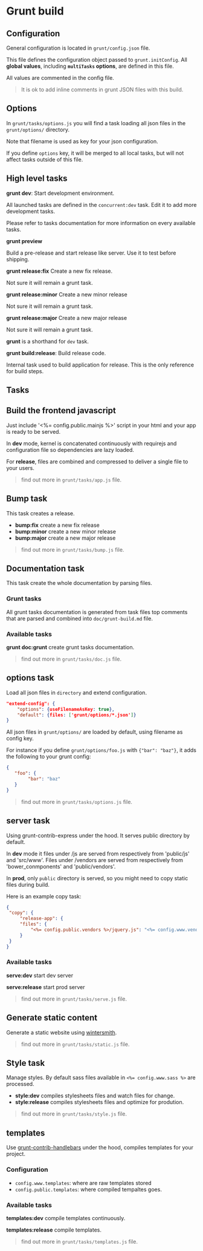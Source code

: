 Grunt build
===========

## Configuration

General configuration is located in `grunt/config.json` file.

This file defines the configuration object passed to `grunt.initConfig`.
All **global values**, including **`multiTasks` options**, are defined in this file.

All values are commented in the config file.

> It is ok to add inline comments in grunt JSON files with this build.

## Options

In `grunt/tasks/options.js` you will find a task loading all json files in the
`grunt/options/` directory.

Note that filename is used as key for your json configuration.

If you define `options` key, it will be merged to all local tasks, but will not
affect tasks outside of this file.

## High level tasks

**grunt dev**: Start development environment.

All launched tasks are defined in the `concurrent:dev` task. Edit it to add
more development tasks.

Please refer to tasks documentation for more information on every available tasks.

**grunt preview**

Build a pre-release and start release like server.
Use it to test before shipping.

**grunt release:fix** Create a new fix release.

Not sure it will remain a grunt task.

**grunt release:minor** Create a new minor release

Not sure it will remain a grunt task.

**grunt release:major** Create a new major release

Not sure it will remain a grunt task.

**grunt** is a shorthand for `dev` task.

**grunt build:release**: Build release code.

Internal task used to build application for release.
This is the only reference for build steps.

## Tasks



## Build the frontend javascript

Just include '<%= config.public.mainjs %>' script in your html and your app
is ready to be served.

In **dev** mode, kernel is concatenated continuously with requirejs and
configuration file so dependencies are lazy loaded.

For **release**, files are combined and compressed to deliver a single file
to your users.

> find out more in `grunt/tasks/app.js` file.


## Bump task

This task creates a release.

* **bump:fix** create a new fix release
* **bump:minor** create a new minor release
* **bump:major** create a new major release

> find out more in `grunt/tasks/bump.js` file.


## Documentation task

This task create the whole documentation by parsing files.

### Grunt tasks

All grunt tasks documentation is generated from task files top comments that
are parsed and combined into `doc/grunt-build.md` file.

### Available tasks

**grunt doc:grunt** create grunt tasks documentation.

> find out more in `grunt/tasks/doc.js` file.


## options task

Load all json files in `directory` and extend configuration.

``` json
"extend-config": {
    "options": {useFilenameAsKey: true},
    "default": {files: ['grunt/options/*.json']}
}
```

All json files in `grunt/options/` are loaded by default, using filename as config key.

For instance if you define `grunt/options/foo.js` with `{"bar": "baz"}`, it
adds the following to your grunt config:

``` json
{
   "foo": {
        "bar": "baz"
   }
}
```


> find out more in `grunt/tasks/options.js` file.


## server task

Using grunt-contrib-express under the hood.
It serves public directory by default.

In **dev** mode it files under /js are served from respectively from
'public/js' and 'src/www'.
Files under /vendors are served from respectively from 'bower_conmponents' and 'public/vendors'.

In **prod**, only `public` directory is served, so you might need to copy
static files during build.

Here is an example copy task:

``` json
{
 "copy": {
     "release-app": {
     "files": {
         "<%= config.public.vendors %>/jquery.js": "<%= config.www.vendors %>/jquery/jquery.js"
     }
 }
}
```

### Available tasks

**serve:dev** start dev server

**serve:release** start prod server


> find out more in `grunt/tasks/serve.js` file.


## Generate static content

Generate a static website using [wintersmith](http://wintersmith.io/).

> find out more in `grunt/tasks/static.js` file.


## Style task

Manage styles. By default sass files available in `<%= config.www.sass %>`
are processed.

* **style:dev** compiles stylesheets files and watch files for change.
* **style:release** compiles stylesheets files and optimize for prodution.

> find out more in `grunt/tasks/style.js` file.


## templates

Use [grunt-contrib-handlebars](https://github.com/gruntjs/grunt-contrib-handlebars)
under the hood, compiles templates for your project.

### Configuration

* `config.www.templates`: where are raw templates stored
* `config.public.templates`: where compiled tempaltes goes.

### Available tasks

**templates:dev** compile templates continuously.

**templates:release** compile templates.


> find out more in `grunt/tasks/templates.js` file.